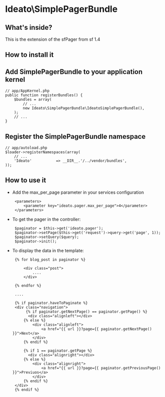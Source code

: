 Ideato\SimplePagerBundle
========================

What's inside?
--------------

This is the extension of the sfPager from sf 1.4


How to install it
-----------------

## Add SimplePagerBundle to your application kernel

	// app/AppKernel.php
	public function registerBundles() {
		$bundles = array(
			// ...
			new Ideato\SimplePagerBundle\IdeatoSimplePagerBundle(),
		);
		// ...
	}

## Register the SimplePagerBundle namespace

	// app/autoload.php
	$loader->registerNamespaces(array(
		// ...
		'Ideato'           => __DIR__.'/../vendor/bundles',
	));


How to use it
--------------

 * Add the max_per_page parameter in your services configuration

        <parameters>
            <parameter key="ideato.pager.max_per_page">4</parameter>
        </parameters>

 * To get the pager in the controller:

        $paginator = $this->get('ideato.pager');
        $paginator->setPage($this->get('request')->query->get('page', 1));
        $paginator->setQuery($query);
        $paginator->init();

 * To display the data in the template:

        {% for blog_post in paginator %}

            <div class="post">
                ....
            </div>
        
        {% endfor %}
        
        ....
        
        {% if paginator.haveToPaginate %}
        <div class="navigation">
             {% if paginator.getNextPage() == paginator.getPage() %}
              <div class="alignleft"></div>
            {% else %}
                <div class="alignleft">
                    <a href="{{ url }}?page={{ paginator.getNextPage() }}">Next</a>
                </div>
            {% endif %}
            
            {% if 1 == paginator.getPage %}
              <div class="alignright"></div>
            {% else %}
                <div class="alignright">
                    <a href="{{ url }}?page={{ paginator.getPreviousPage() }}">Previuos</a>
                </div>
            {% endif %}
        </div>
        {% endif %}

